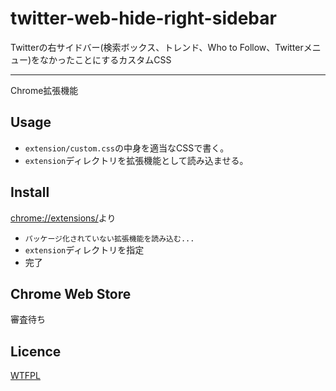 # twitter-web-hide-right-sidebar
Twitterの右サイドバー(検索ボックス、トレンド、Who to Follow、Twitterメニュー)をなかったことにするカスタムCSS

----
Chrome拡張機能

## Usage
* `extension/custom.css`の中身を適当なCSSで書く。
* `extension`ディレクトリを拡張機能として読み込ませる。

## Install
[chrome://extensions/](chrome://extensions/)より

* `パッケージ化されていない拡張機能を読み込む...`
* `extension`ディレクトリを指定
* 完了

## Chrome Web Store

審査待ち

## Licence
[WTFPL](http://www.wtfpl.net/)
